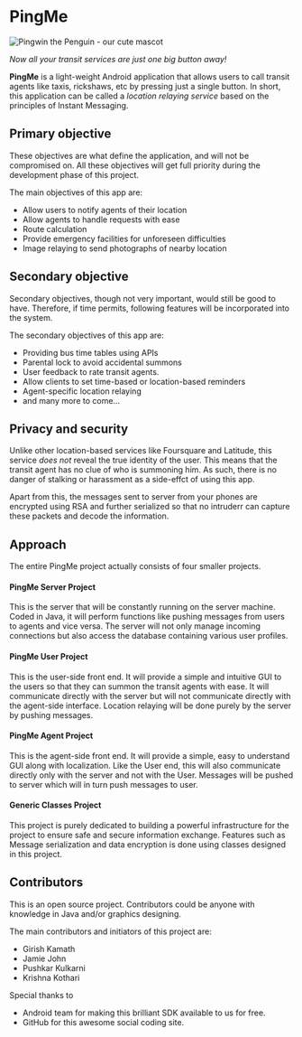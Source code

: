 # PingMe #

![Pingwin the Penguin - our cute mascot](http://www.fileden.com/files/2011/3/1/3089909//pingvin.png)


*Now all your transit services are just one big button away!*

**PingMe** is a light-weight Android application that allows users to call transit agents like taxis, rickshaws, etc by pressing just a single button. In short, this application can be called a *location relaying service* based on the principles of Instant Messaging. 

## Primary objective ##


These objectives are what define the application, and will not be compromised on. All these objectives will get full priority during the development phase of this project.

The main objectives of this app are:

* Allow users to notify agents of their location
* Allow agents to handle requests with ease
* Route calculation
* Provide emergency facilities for unforeseen difficulties
* Image relaying to send photographs of nearby location

## Secondary objective ##


Secondary objectives, though not very important, would still be good to have. Therefore, if time permits, following features will be incorporated into the system.

The secondary objectives of this app are:

* Providing bus time tables using APIs
* Parental lock to avoid accidental summons
* User feedback to rate transit agents.
* Allow clients to set time-based or location-based reminders
* Agent-specific location relaying
* and many more to come...

## Privacy and security ##


Unlike other location-based services like Foursquare and Latitude, this service *does not* reveal the true identity of the user. This means that the transit agent has no clue of who is summoning him. As such, there is no danger of stalking or harassment as a side-effct of using this app.

Apart from this, the messages sent to server from your phones are encrypted using RSA and further serialized so that no intruderr can capture these packets and decode the information.

## Approach ##

The entire PingMe project actually consists of four smaller projects.

#### PingMe Server Project ####
This is the server that will be constantly running on the server machine. Coded in Java, it will perform functions like pushing messages from users to agents and vice versa. The server will not only manage incoming connections but also access the database containing various user profiles.


#### PingMe User Project ####
This is the user-side front end. It will provide a simple and intuitive GUI to the users so that they can summon the transit agents with ease. It will communicate directly with the server but will not communicate directly with the agent-side interface. Location relaying will be done purely by the server by pushing messages.


#### PingMe Agent Project ####
This is the agent-side front end. It will provide a simple, easy to understand GUI along with localization. Like the User end, this will also communicate directly only with the server and not with the User. Messages will be pushed to server which will in turn push messages to user.

#### Generic Classes Project ####
This project is purely dedicated to building a powerful infrastructure for the project to ensure safe and secure information exchange. Features such as Message serialization and data encryption is done using classes designed in this project.


## Contributors ##

This is an open source project. Contributors could be anyone with knowledge in Java and/or graphics designing.

The main contributors and initiators of this project are:

* Girish Kamath
* Jamie John
* Pushkar Kulkarni
* Krishna Kothari

Special thanks to 

* Android team for making this brilliant SDK available to us for free.
* GitHub for this awesome social coding site.